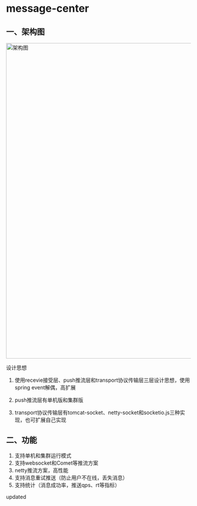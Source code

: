 # message-center

## 一、架构图

<img width="857" alt="架构图" src="https://user-images.githubusercontent.com/16420973/118438787-7a5d5580-b717-11eb-8fe0-7f873fda9547.png">

 设计思想

 1. 使用recevie接受层、push推流层和transport协议传输层三层设计思想，使用spring event解偶，高扩展

 2. push推流层有单机版和集群版

 3. transport协议传输层有tomcat-socket、netty-socket和socketio.js三种实现，也可扩展自己实现

## 二、功能

  1. 支持单机和集群运行模式
  2. 支持websocket和Comet等推流方案
  3. netty推流方案，高性能
  4. 支持消息重试推送（防止用户不在线，丢失消息）
  5. 支持统计（消息成功率，推送qps、rt等指标）

updated



